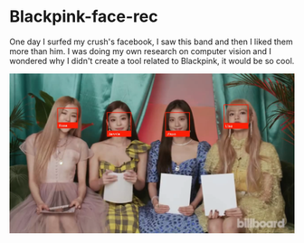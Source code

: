 # Blackpink-face-rec

One day I surfed my crush's facebook, I saw this band and then I liked them more than him. I was doing my own research on computer vision and I wondered why I didn't create a tool related to Blackpink, it would be so cool.

![the result cut by video](https://github.com/linhthi/Blackpink-face-rec/blob/master/blackpink_p.png)
